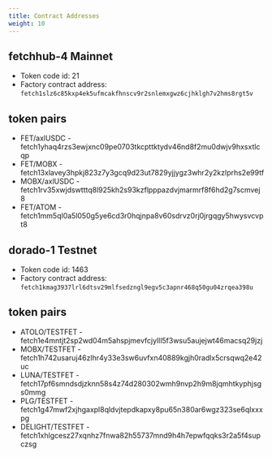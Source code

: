 ```yaml
---
title: Contract Addresses
weight: 10
---
```


## fetchhub-4 Mainnet

- Token code id: 21
- Factory contract address: `fetch1slz6c85kxp4ek5ufmcakfhnscv9r2snlemxgwz6cjhklgh7v2hms8rgt5v`

## token pairs
- FET/axlUSDC - fetch1yhaq4rzs3ewjxnc09pe0703tkcpttktydv46nd8f2mu0dwjv9hxsxtlcqp
- FET/MOBX - fetch13xlavey3hpkj823z7y3gcq9d23ut7829yjjygz3whr2y2kzlprhs2e99tf
- MOBX/axlUSDC - fetch1rv35xwjdswtttq8l925kh2s93kzflpppazdvjmarmrf8f6hd2g7scmvej8
- FET/ATOM - fetch1mm5ql0a5l050g5ye6cd3r0hqjnpa8v60sdrvz0rj0jrgqgy5hwysvcvpt8

## dorado-1 Testnet

- Token code id: 1463
- Factory contract address: `fetch1kmag3937lrl6dtsv29mlfsedzngl9egv5c3apnr468q50gu04zrqea398u`

## token pairs
- ATOLO/TESTFET - fetch1e4mntjt2sp2wd04m5ahspjmevfcjylll5f3wsu5aujejwt46macsq29jzj
- MOBX/TESTFET - fetch1h742usaruj46zlhr4y33e3sw6uvfxn40889kgjh0radlx5crsqwq2e42uc
- LUNA/TESTFET - fetch17pf6smndsdjzknn58s4z74d280302wmh9nvp2h9m8jqmhtkyphjsgs0mmg
- PLG/TESTFET - fetch1g47mwf2xjhgaxpl8qldvjtepdkapxy8pu65n380ar6wgz323se6qlxxxpg
- DELIGHT/TESTFET - fetch1xhlgcesz27xqnhz7fnwa82h55737mnd9h4h7epwfqqks3r2a5f4supczsg
